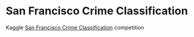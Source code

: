# San Francisco Crime Classification
Kaggle [San Francisco Crime Classification](https://www.kaggle.com/c/sf-crime) competition
